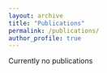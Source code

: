 ```yaml
---
layout: archive
title: "Publications"
permalink: /publications/
author_profile: true
---
```


Currently no publications 
